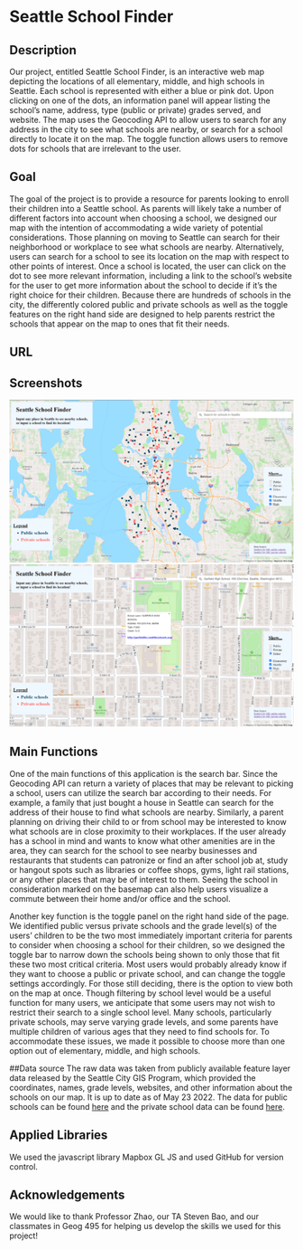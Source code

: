 # Seattle School Finder

## Description
Our project, entitled Seattle School Finder, is an interactive web map depicting the locations of all elementary, middle, and high schools in Seattle. Each school is represented with either a blue or pink dot. Upon clicking on one of the dots, an information panel will appear listing the school’s name, address, type (public or private) grades served, and website. The map uses the Geocoding API to allow users to search for any address in the city to see what schools are nearby, or search for a school directly to locate it on the map. The toggle function allows users to remove dots for schools that are irrelevant to the user.

## Goal
The goal of the project is to provide a resource for parents looking to enroll their children into a Seattle school. As parents will likely take a number of different factors into account when choosing a school, we designed our map with the intention of accommodating a wide variety of potential considerations. Those planning on moving to Seattle can search for their neighborhood or workplace to see what schools are nearby. Alternatively, users can search for a school to see its location on the map with respect to other points of interest. Once a school is located, the user can click on the dot to see more relevant information, including a link to the school’s website for the user to get more information about the school to decide if it’s the right choice for their children. Because there are hundreds of schools in the city, the differently colored public and private schools as well as the toggle features on the right hand side are designed to help parents restrict the schools that appear on the map to ones that fit their needs.

## URL

## Screenshots

![1](/assets/screenshot1.png)
![2](/assets/screenshot2.png)


## Main Functions
One of the main functions of this application is the search bar. Since the Geocoding API can return a variety of places that may be relevant to picking a school, users can utilize the search bar according to their needs. For example, a family that just bought a house in Seattle can search for the address of their house to find what schools are nearby. Similarly, a parent planning on driving their child to or from school may be interested to know what schools are in close proximity to their workplaces. If the user already has a school in mind and wants to know what other amenities are in the area, they can search for the school to see nearby businesses and restaurants that students can patronize or find an after school job at, study or hangout spots such as libraries or coffee shops, gyms, light rail stations, or any other places that may be of interest to them. Seeing the school in consideration marked on the basemap can also help users visualize a commute between their home and/or office and the school.

Another key function is the toggle panel on the right hand side of the page. We identified public versus private schools and the grade level(s) of the users’ children to be the two most immediately important criteria for parents to consider when choosing a school for their children, so we designed the toggle bar to narrow down the schools being shown to only those that fit these two most critical criteria. Most users would probably already know if they want to choose a public or private school, and can change the toggle settings accordingly. For those still deciding, there is the option to view both on the map at once. Though filtering by school level would be a useful function for many users, we anticipate that some users may not wish to restrict their search to a single school level. Many schools, particularly private schools, may serve varying grade levels, and some parents have multiple children of various ages that they need to find schools for. To accommodate these issues, we made it possible to choose more than one option out of elementary, middle, and high schools. 

##Data source
The raw data was taken from publicly available feature layer data released by the Seattle City GIS Program, which provided the coordinates, names, grade levels, websites, and other information about the schools on our map. It is up to date as of May 23 2022. The data for public schools can be found [here]( https://data-seattlecitygis.opendata.arcgis.com/datasets/SeattleCityGIS::public-schools/explore?location=47.595213%2C-122.272143%2C10.86) and the private school data can be found [here](https://data-seattlecitygis.opendata.arcgis.com/datasets/SeattleCityGIS::private-schools-1/explore?location=47.610266%2C-122.312178%2C11.00).

## Applied Libraries

We used the javascript library Mapbox GL JS and used GitHub for version control.

## Acknowledgements
We would like to thank Professor Zhao, our TA Steven Bao, and our classmates in Geog 495 for helping us develop the skills we used for this project!